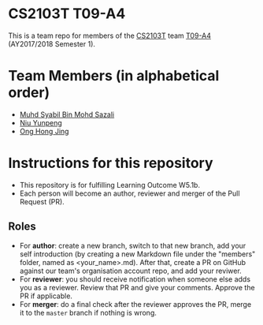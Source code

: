 # CS2103T T09-A4

This is a team repo for members of the [CS2103T](https://nus-cs2103.github.io/website/) team [T09-A4](https://github.com/CS2103AUG2017-T09-A4/) (AY2017/2018 Semester 1).

# Team Members (in alphabetical order)

* [Muhd Syabil Bin Mohd Sazali](members/johnDoe.md)
* [Niu Yunpeng](members/janeDoe.md)
* [Ong Hong Jing](members/johnDoe.md)

# Instructions for this repository

* This repository is for fulfilling Learning Outcome W5.1b.
* Each person will become an author, reviewer and merger of the Pull Request (PR).

## Roles

* For __author__: create a new branch, switch to that new branch, add your self introduction (by creating a new Markdown file under the "members" folder, named as <your_name>.md). After that, create a PR on GitHub against our team's organisation account repo, and add your reviwer. 
* For __reviewer__: you should receive notification when someone else adds you as a reviewer. Review that PR and give your comments. Approve the PR if applicable.
* For __merger__: do a final check after the reviewer approves the PR, merge it to the `master` branch if nothing is wrong.
